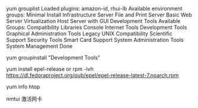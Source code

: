 

yum grouplist
Loaded plugins: amazon-id, rhui-lb
Available environment groups:
   Minimal Install
   Infrastructure Server
   File and Print Server
   Basic Web Server
   Virtualization Host
   Server with GUI
   Development Tools
Available Groups:
   Compatibility Libraries
   Console Internet Tools
   Development Tools
   Graphical Administration Tools
   Legacy UNIX Compatibility
   Scientific Support
   Security Tools
   Smart Card Support
   System Administration Tools
   System Management
Done

yum groupinstall "Development Tools"

yum install epel-release
or 
rpm -ivh https://dl.fedoraproject.org/pub/epel/epel-release-latest-7.noarch.rpm

yum info htop

nmtui 激活网卡


